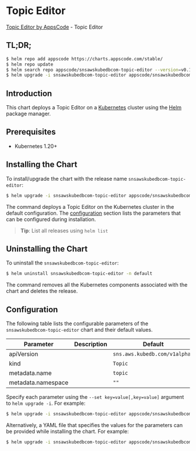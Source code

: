 # Topic Editor

[Topic Editor by AppsCode](https://appscode.com) - Topic Editor

## TL;DR;

```bash
$ helm repo add appscode https://charts.appscode.com/stable/
$ helm repo update
$ helm search repo appscode/snsawskubedbcom-topic-editor --version=v0.17.0
$ helm upgrade -i snsawskubedbcom-topic-editor appscode/snsawskubedbcom-topic-editor -n default --create-namespace --version=v0.17.0
```

## Introduction

This chart deploys a Topic Editor on a [Kubernetes](http://kubernetes.io) cluster using the [Helm](https://helm.sh) package manager.

## Prerequisites

- Kubernetes 1.20+

## Installing the Chart

To install/upgrade the chart with the release name `snsawskubedbcom-topic-editor`:

```bash
$ helm upgrade -i snsawskubedbcom-topic-editor appscode/snsawskubedbcom-topic-editor -n default --create-namespace --version=v0.17.0
```

The command deploys a Topic Editor on the Kubernetes cluster in the default configuration. The [configuration](#configuration) section lists the parameters that can be configured during installation.

> **Tip**: List all releases using `helm list`

## Uninstalling the Chart

To uninstall the `snsawskubedbcom-topic-editor`:

```bash
$ helm uninstall snsawskubedbcom-topic-editor -n default
```

The command removes all the Kubernetes components associated with the chart and deletes the release.

## Configuration

The following table lists the configurable parameters of the `snsawskubedbcom-topic-editor` chart and their default values.

|     Parameter      | Description |                 Default                  |
|--------------------|-------------|------------------------------------------|
| apiVersion         |             | <code>sns.aws.kubedb.com/v1alpha1</code> |
| kind               |             | <code>Topic</code>                       |
| metadata.name      |             | <code>topic</code>                       |
| metadata.namespace |             | <code>""</code>                          |


Specify each parameter using the `--set key=value[,key=value]` argument to `helm upgrade -i`. For example:

```bash
$ helm upgrade -i snsawskubedbcom-topic-editor appscode/snsawskubedbcom-topic-editor -n default --create-namespace --version=v0.17.0 --set apiVersion=sns.aws.kubedb.com/v1alpha1
```

Alternatively, a YAML file that specifies the values for the parameters can be provided while
installing the chart. For example:

```bash
$ helm upgrade -i snsawskubedbcom-topic-editor appscode/snsawskubedbcom-topic-editor -n default --create-namespace --version=v0.17.0 --values values.yaml
```
